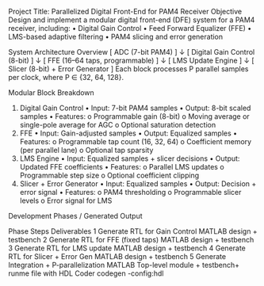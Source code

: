 Project Title: Parallelized Digital Front-End for PAM4 Receiver
Objective
Design and implement a modular digital front-end (DFE) system for a PAM4 receiver, including:
•	Digital Gain Control
•	Feed Forward Equalizer (FFE)
•	LMS-based adaptive filtering
•	PAM4 slicing and error generation
 
 
 
System Architecture Overview
[ ADC (7-bit PAM4) ] 
        ↓
[ Digital Gain Control (8-bit) ]
        ↓
[ FFE (16–64 taps, programmable) ]
        ↓
[ LMS Update Engine ]
        ↓
[ Slicer (8-bit) + Error Generator ]
Each block processes P parallel samples per clock, where P ∈ {32, 64, 128}.
 
 
 
Modular Block Breakdown
1. Digital Gain Control
•	Input: 7-bit PAM4 samples
•	Output: 8-bit scaled samples
•	Features:
o	Programmable gain (8-bit)
o	Moving average or single-pole average for AGC
o	Optional saturation detection
2. FFE
•	Input: Gain-adjusted samples
•	Output: Equalized samples
•	Features:
o	Programmable tap count (16, 32, 64)
o	Coefficient memory (per parallel lane)
o	Optional tap sparsity
3. LMS Engine
•	Input: Equalized samples + slicer decisions
•	Output: Updated FFE coefficients
•	Features:
o	Parallel LMS updates
o	Programmable step size
o	Optional coefficient clipping
4. Slicer + Error Generator
•	Input: Equalized samples
•	Output: Decision + error signal
•	Features:
o	PAM4 thresholding
o	Programmable slicer levels
o	Error signal for LMS
 
Development Phases / Generated Output
 
Phase	Steps	Deliverables
1	Generate RTL for Gain Control	MATLAB design + testbench
2	Generate RTL for FFE (fixed taps)	MATLAB design + testbench
3	Generate RTL for LMS update	MATLAB design + testbench
4	Generate RTL for Slicer + Error Gen	MATLAB design + testbench
5	Generate Integration + P-parallelization	MATLAB  Top-level module + testbench+ runme file with HDL Coder codegen -config:hdl 
 
